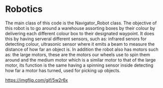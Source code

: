 # Robotics
The main class of this code is the Navigator_Robot class.
The objective of this robot is to go around a warehouse assorting boxes by their colour by delivering each different colour box to their designated waypoint.
It does this by having serveral different sensors, such as: infrared senors for detecting colour,  ultrasonic sensor where it emits a beam to measure the distance of how far an object is.
In addition the robot also has motors such as: the large motors, these are the motors our wheels use to spin them around and the medium motor which is a similar motor to that of the large motor, its function is the same having a spinning sensor inside detecting how far a motor has turned, used for picking up objects.

https://imgflip.com/gif/5w2r6x
